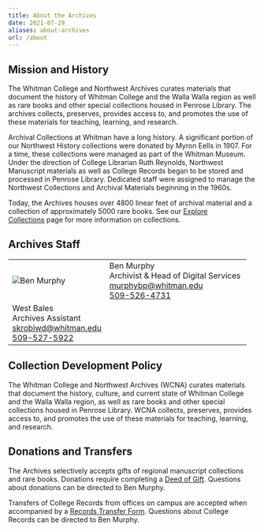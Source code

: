 ```yaml
---
title: About the Archives
date: 2021-07-29
aliases: about-archives
url: /about
---
```

## Mission and History

The Whitman College and Northwest Archives curates materials that document the history of Whitman College and the Walla Walla region as well as rare books and other special collections housed in Penrose Library. The archives collects, preserves, provides access to, and promotes the use of these materials for teaching, learning, and research.

Archival Collections at Whitman have a long history. A significant portion of our Northwest History collections were donated by Myron Eells in 1907. For a time, these collections were managed as part of the Whitman Museum. Under the direction of College Librarian Ruth Reynolds, Northwest Manuscript materials as well as College Records began to be stored and processed in Penrose Library. Dedicated staff were assigned to manage the Northwest Collections and Archival Materials beginning in the 1960s.

Today, the Archives houses over 4800 linear feet of archival material and a collection of approximately 5000 rare books. See our [Explore Collections](/archives/explore-collections/) page for more information on collections. 

## Archives Staff

<div class="archive_staff">

|                                                     |                                                                                                                                                       |
| --------------------------------------------------- | ----------------------------------------------------------------------------------------------------------------------------------------------------- |
| ![Ben Murphy](/archives/images/BEN-MURPHY_2019.png) | Ben Murphy <br/> Archivist & Head of Digital Services <br/> [murphybp@whitman.edu](mailto:murphybp@whitman.edu) <br/>[509-526-4731](tel:+15095264731) |
| West Bales <br/> Archives Assistant <br/> [skrobiwd@whitman.edu](mailto:skrobiwd@whitman.edu) <br/>[509-527-5922](tel:+15095275922) |

</div>

## Collection Development Policy

The Whitman College and Northwest Archives (WCNA) curates materials that document the history, culture, and current state of Whitman College and the Walla Walla region, as well as rare books and other special collections housed in Penrose Library. WCNA collects, preserves, provides access to, and promotes the use of these materials for teaching, learning, and research.

## Donations and Transfers

The Archives selectively accepts gifts of regional manuscript collections and rare books. Donations require completing a [Deed of Gift](http://works.whitman.edu/archives-deed-of-gift). Questions about donations can be directed to Ben Murphy.

Transfers of College Records from offices on campus are accepted when accompanied by a [Records Transfer Form](http://works.whitman.edu/archives-records-transfer). Questions about College Records can be directed to Ben Murphy.